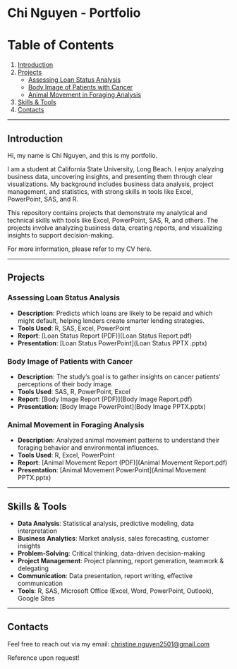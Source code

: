 # Chi Nguyen - Portfolio

# Table of Contents

1. [Introduction](#introduction)
2. [Projects](#projects)
   - [Assessing Loan Status Analysis](#assessing-loan-status-analysis)
   - [Body Image of Patients with Cancer](#body-image-of-patients-with-cancer)
   - [Animal Movement in Foraging Analysis](#animal-movement-in-foraging-analysis) 
4. [Skills & Tools](#skills--tools)
5. [Contacts](#contacts)

---

## Introduction
Hi, my name is Chi Nguyen, and this is my portfolio.

I am a student at California State University, Long Beach. I enjoy analyzing business data, uncovering insights, and presenting them through clear visualizations. 
My background includes business data analysis, project management, and statistics, with strong skills in tools like Excel, PowerPoint, SAS, and R.

This repository contains projects that demonstrate my analytical and technical skills with tools like Excel, PowerPoint, SAS, R, and others. The projects involve analyzing business data, creating reports, and visualizing insights to support decision-making.

For more information, please refer to my CV here. 

---

## Projects

### Assessing Loan Status Analysis
- **Description**: Predicts which loans are likely to be repaid and which might default, helping lenders create smarter lending strategies.
- **Tools Used**: R, SAS, Excel, PowerPoint
- **Report**: [Loan Status Report (PDF)](Loan Status Report.pdf)
- **Presentation**: [Loan Status PowerPoint](Loan Status PPTX .pptx)

### Body Image of Patients with Cancer
- **Description**: The study’s goal is to gather insights on cancer patients' perceptions of their body image.
- **Tools Used**: SAS, R, PowerPoint, Excel
- **Report**: [Body Image Report (PDF)](Body Image Report.pdf)
- **Presentation**: [Body Image PowerPoint](Body Image PPTX.pptx)

### Animal Movement in Foraging Analysis
- **Description**: Analyzed animal movement patterns to understand their foraging behavior and environmental influences.
- **Tools Used**: R, Excel, PowerPoint
- **Report**: [Animal Movement Report (PDF)](Animal Movement Report.pdf)
- **Presentation**: [Animal Movement PowerPoint](Animal Movement PPTX.pptx)

---

## Skills & Tools
- **Data Analysis**: Statistical analysis, predictive modeling, data interpretation
- **Business Analytics**: Market analysis, sales forecasting, customer insights
- **Problem-Solving**: Critical thinking, data-driven decision-making
- **Project Management**: Project planning, report generation, teamwork & delegating
- **Communication**: Data presentation, report writing, effective communication
- **Tools**: R, SAS, Microsoft Office (Excel, Word, PowerPoint, Outlook), Google Sites

---

## Contacts
Feel free to reach out via my email: [christine.nguyen2501@gmail.com](mailto:christine.nguyen2501@gmail.com)

Reference upon request!
